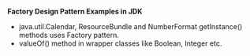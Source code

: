 **Factory Design Pattern Examples in JDK**

- java.util.Calendar, ResourceBundle and NumberFormat getInstance() methods uses Factory pattern.
- valueOf() method in wrapper classes like Boolean, Integer etc.